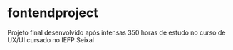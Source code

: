 # fontendproject
Projeto final desenvolvido após intensas 350 horas de estudo no curso de UX/UI cursado no IEFP Seixal
